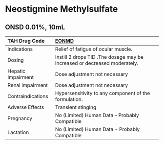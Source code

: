 # Neostigmine Methylsulfate

## ONSD 0.01%, 10mL

| TAH Drug Code      | [EONMD](https://www.tahsda.org.tw/drugs/hissearch.php?drug_code=EONMD)    |
|:-------------------|:--------------------------------------------------------------------------|
| Indications        | Relief of fatigue of ocular muscle.                                       |
| Dosing             | Instill 2 drops TID .The dosage may be increased or decreased moderately. |
| Hepatic Impairment | Dose adjustment not necessary                                             |
| Renal Impairment   | Dose adjustment not necessary                                             |
| Contraindications  | Hypersensitivity to any component of the formulation.                     |
| Adverse Effects    | Transient stinging                                                        |
| Pregnancy          | No (Limited) Human Data – Probably Compatible                             |
| Lactation          | No (Limited) Human Data - Probably Compatible                             |

